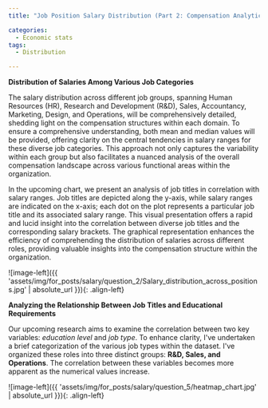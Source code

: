 ```yaml
---
title: "Job Position Salary Distribution (Part 2: Compensation Analytics)"

categories:
  - Economic stats 
tags:
  - Distribution

---
```



**Distribution of Salaries Among Various Job Categories**

The salary distribution across different job groups, spanning Human Resources (HR), Research and Development (R&D), Sales, Accountancy, Marketing, Design, and Operations, will be comprehensively detailed, shedding light on the compensation structures within each domain. To ensure a comprehensive understanding, both mean and median values will be provided, offering clarity on the central tendencies in salary ranges for these diverse job categories. This approach not only captures the variability within each group but also facilitates a nuanced analysis of the overall compensation landscape across various functional areas within the organization.


In the upcoming chart, we present an analysis of job titles in correlation with salary ranges. Job titles are depicted along the y-axis, while salary ranges are indicated on the x-axis; each dot on the plot represents a particular job title and its associated salary range. This visual presentation offers a rapid and lucid insight into the correlation between diverse job titles and the corresponding salary brackets. The graphical representation enhances the efficiency of comprehending the distribution of salaries across different roles, providing valuable insights into the compensation structure within the organization.


![image-left]({{ 'assets/img/for_posts/salary/question_2/Salary_distribution_across_positions.jpg' | absolute_url }}){: .align-left} 

**Analyzing the Relationship Between Job Titles and Educational Requirements**

Our upcoming research aims to examine the correlation between two key variables: *education level* and *job type*. To enhance clarity, I've undertaken a brief categorization of the various job types within the dataset. I've organized these roles into three distinct groups: **R&D, Sales, and Operations**. The correlation between these variables becomes more apparent as the numerical values increase.

<script src="https://gist.github.com/AnalyticsForPleasure/b15b434410ecc078bc0e35a9a6246d4c.js"></script>


![image-left]({{ 'assets/img/for_posts/salary/question_5/heatmap_chart.jpg' | absolute_url }}){: .align-left}
